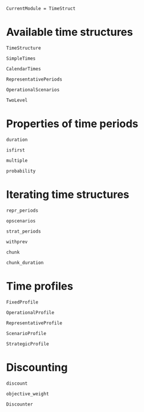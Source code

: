 ```@meta
CurrentModule = TimeStruct
```

# Available time structures

```@docs
TimeStructure
```

```@docs
SimpleTimes
```

```@docs
CalendarTimes
```

```@docs
RepresentativePeriods
```

```@docs
OperationalScenarios
```

```@docs
TwoLevel
```

# Properties of time periods

```@docs
duration
```


```@docs
isfirst
```

```@docs
multiple
```


```@docs
probability
```

# Iterating time structures

```@docs
repr_periods
```

```@docs
opscenarios
```

```@docs
strat_periods
```

```@docs
withprev
```

```@docs
chunk
```

```@docs
chunk_duration
```


# Time profiles

```@docs
FixedProfile
```

```@docs
OperationalProfile
```

```@docs
RepresentativeProfile
```

```@docs
ScenarioProfile
```

```@docs
StrategicProfile
```

# Discounting

```@docs
discount
```

```@docs
objective_weight
```

```@docs
Discounter
```
